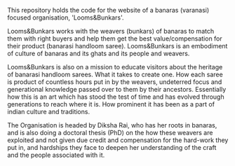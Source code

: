 This repository holds the code for the website of a banaras (varanasi) focused organisation, 'Looms&Bunkars'. 

Looms&Bunkars works with the weavers (bunkars) of banaras to match them with right buyers and help them get the best value/compensation for their product (banarasi handloom saree). Looms&Bunkars is an embodiment of culture of banaras and its ghats and its people and weavers.

Looms&Bunkars is also on a mission to educate visitors about the heritage of banarasi handloom sarees. What it takes to create one. How each saree is product of countless hours put in by the weavers, undeterred focus and generational knowledge passed over to them by their ancestors. Essentially how this is an art which has stood the test of time and has evolved through generations to reach where it is. How prominent it has been as a part of indian culture and traditions.

The Organisation is headed by Diksha Rai, who has her roots in banaras, and is also doing a doctoral thesis (PhD) on the how these weavers are exploited and not given due credit and compensation for the hard-work they put in, and hardships they face to deepen her understanding of the craft and the people associated with it.